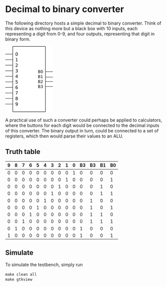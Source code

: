 # Decimal to binary converter

The following directory hosts a simple decimal to binary converter. Think of this device as nothing more but a
black box with 10 inputs, each representing a digit from 0-9, and four outputs, representing that digit in binary
form.

![](img/Bin2Dec.png)

A practical use of such a converter could perhaps be applied to calculators, where the buttons for each digit would be
connected to the decimal inputs of this converter. The binary output in turn, could be connected to a set of registers,
which then would parse their values to an ALU.

## Truth table

|9|8|7|6|5|4|3|2|1|0|B3|B3|B1|B0|
|-|-|-|-|-|-|-|-|-|-|--|--|--|--|
|0|0|0|0|0|0|0|0|0|1|0|0|0|0|
|0|0|0|0|0|0|0|0|1|0|0|0|0|1|
|0|0|0|0|0|0|0|1|0|0|0|0|1|0|
|0|0|0|0|0|0|1|0|0|0|0|0|1|1|
|0|0|0|0|0|1|0|0|0|0|0|1|0|0|
|0|0|0|0|1|0|0|0|0|0|0|1|0|1|
|0|0|0|1|0|0|0|0|0|0|0|1|1|0|
|0|0|1|0|0|0|0|0|0|0|0|1|1|1|
|0|1|0|0|0|0|0|0|0|0|1|0|0|0|
|1|0|0|0|0|0|0|0|0|0|1|0|0|1|

## Simulate

To simulate the testbench, simply run

```
make clean all
make gtkview
```

